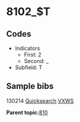 # 8102\_$T

## Codes

-   Indicators
    -   First: 2
    -   Second: \_
-   Subfield: T

## Sample bibs

130214 [Quicksearch](https://search.library.yale.edu/catalog/130214) [VXWS](http://prodorbis.library.yale.edu:7014/vxws/GetHoldingsService?bibId=130214)

**Parent topic:**[810](../../tags/810/810.md)

